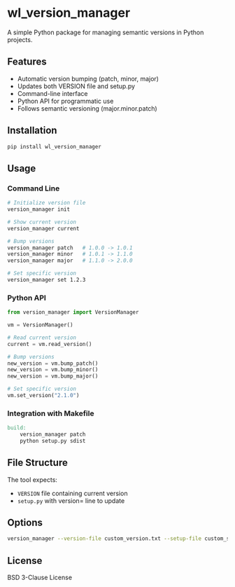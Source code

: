 # wl_version_manager

A simple Python package for managing semantic versions in Python projects.

## Features

- Automatic version bumping (patch, minor, major)
- Updates both VERSION file and setup.py
- Command-line interface
- Python API for programmatic use
- Follows semantic versioning (major.minor.patch)

## Installation

```bash
pip install wl_version_manager
```

## Usage

### Command Line

```bash
# Initialize version file
version_manager init

# Show current version
version_manager current

# Bump versions
version_manager patch   # 1.0.0 -> 1.0.1
version_manager minor   # 1.0.1 -> 1.1.0
version_manager major   # 1.1.0 -> 2.0.0

# Set specific version
version_manager set 1.2.3
```

### Python API

```python
from version_manager import VersionManager

vm = VersionManager()

# Read current version
current = vm.read_version()

# Bump versions
new_version = vm.bump_patch()
new_version = vm.bump_minor()
new_version = vm.bump_major()

# Set specific version
vm.set_version("2.1.0")
```

### Integration with Makefile

```makefile
build:
	version_manager patch
	python setup.py sdist
```

## File Structure

The tool expects:
- `VERSION` file containing current version
- `setup.py` with version= line to update

## Options

```bash
version_manager --version-file custom_version.txt --setup-file custom_setup.py current
```

## License

BSD 3-Clause License